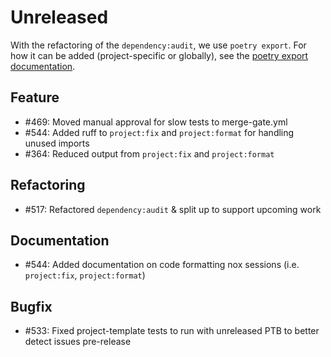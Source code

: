 # Unreleased

With the refactoring of the `dependency:audit`, we use `poetry export`. For how it can
be added (project-specific or globally), see the
[poetry export documentation](https://github.com/python-poetry/poetry-plugin-export).

## Feature

* #469: Moved manual approval for slow tests to merge-gate.yml
* #544: Added ruff to `project:fix` and `project:format` for handling unused imports
* #364: Reduced output from `project:fix` and `project:format`

## Refactoring

* #517: Refactored `dependency:audit` & split up to support upcoming work

## Documentation

* #544: Added documentation on code formatting nox sessions (i.e. `project:fix`, `project:format`)

## Bugfix

* #533: Fixed project-template tests to run with unreleased PTB to better detect issues pre-release
